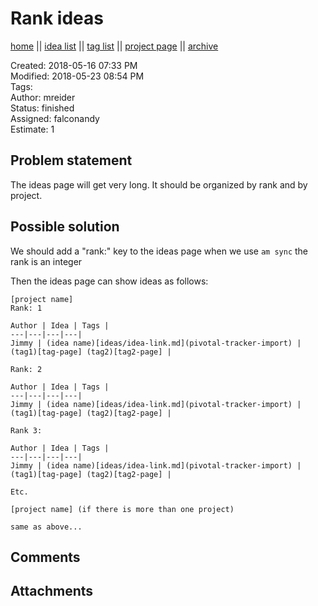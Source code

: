 # Rank ideas

[home](../index.md) || [idea list](../ideas.md) || [tag list](../tags.md) || [project page](../agilemarkdown-project.md) || [archive](archive.md)

Created: 2018-05-16 07:33 PM  
Modified: 2018-05-23 08:54 PM  
Tags:   
Author: mreider  
Status: finished  
Assigned: falconandy  
Estimate: 1  

## Problem statement

The ideas page will get very long. It should be organized by rank and by project.

## Possible solution

We should add a "rank:" key to the ideas page when we use  `am sync` the rank is an integer

Then the ideas page can show ideas as follows:

```
[project name]
Rank: 1

Author | Idea | Tags |
---|---|---|---|
Jimmy | (idea name)[ideas/idea-link.md](pivotal-tracker-import) | (tag1)[tag-page] (tag2)[tag2-page] |

Rank: 2

Author | Idea | Tags |
---|---|---|---|
Jimmy | (idea name)[ideas/idea-link.md](pivotal-tracker-import) | (tag1)[tag-page] (tag2)[tag2-page] |

Rank 3:

Author | Idea | Tags |
---|---|---|---|
Jimmy | (idea name)[ideas/idea-link.md](pivotal-tracker-import) | (tag1)[tag-page] (tag2)[tag2-page] |

Etc.

[project name] (if there is more than one project)

same as above...

```

## Comments

## Attachments
